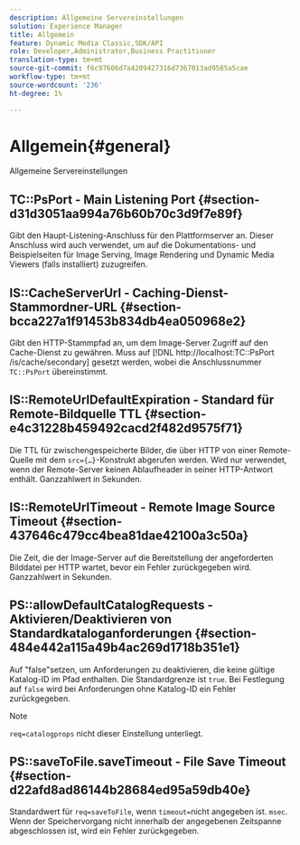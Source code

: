 ```yaml
---
description: Allgemeine Servereinstellungen
solution: Experience Manager
title: Allgemein
feature: Dynamic Media Classic,SDK/API
role: Developer,Administrator,Business Practitioner
translation-type: tm+mt
source-git-commit: f6c97606d7a4209427316d7367013ad9585a5cae
workflow-type: tm+mt
source-wordcount: '236'
ht-degree: 1%

---
```



# Allgemein{#general}

Allgemeine Servereinstellungen

## TC::PsPort - Main Listening Port {#section-d31d3051aa994a76b60b70c3d9f7e89f}

Gibt den Haupt-Listening-Anschluss für den Plattformserver an. Dieser Anschluss wird auch verwendet, um auf die Dokumentations- und Beispielseiten für Image Serving, Image Rendering und Dynamic Media Viewers (falls installiert) zuzugreifen.

## IS::CacheServerUrl - Caching-Dienst-Stammordner-URL {#section-bcca227a1f91453b834db4ea050968e2}

Gibt den HTTP-Stammpfad an, um dem Image-Server Zugriff auf den Cache-Dienst zu gewähren. Muss auf [!DNL http://localhost:TC::PsPort /is/cache/secondary] gesetzt werden, wobei die Anschlussnummer `TC::PsPort` übereinstimmt.

## IS::RemoteUrlDefaultExpiration - Standard für Remote-Bildquelle TTL {#section-e4c31228b459492cacd2f482d9575f71}

Die TTL für zwischengespeicherte Bilder, die über HTTP von einer Remote-Quelle mit dem `src={…}`-Konstrukt abgerufen werden. Wird nur verwendet, wenn der Remote-Server keinen Ablaufheader in seiner HTTP-Antwort enthält. Ganzzahlwert in Sekunden.

## IS::RemoteUrlTimeout - Remote Image Source Timeout {#section-437646c479cc4bea81dae42100a3c50a}

Die Zeit, die der Image-Server auf die Bereitstellung der angeforderten Bilddatei per HTTP wartet, bevor ein Fehler zurückgegeben wird. Ganzzahlwert in Sekunden.

## PS::allowDefaultCatalogRequests - Aktivieren/Deaktivieren von Standardkataloganforderungen {#section-484e442a115a49b4ac269d1718b351e1}

Auf &quot;false&quot;setzen, um Anforderungen zu deaktivieren, die keine gültige Katalog-ID im Pfad enthalten. Die Standardgrenze ist `true`. Bei Festlegung auf `false` wird bei Anforderungen ohne Katalog-ID ein Fehler zurückgegeben.

>[!NOTE]
>
>`req=catalogprops` nicht dieser Einstellung unterliegt.

## PS::saveToFile.saveTimeout - File Save Timeout {#section-d22afd8ad86144b28684ed95a59db40e}

Standardwert für `req=saveToFile`, wenn `timeout=`nicht angegeben ist. `msec`. Wenn der Speichervorgang nicht innerhalb der angegebenen Zeitspanne abgeschlossen ist, wird ein Fehler zurückgegeben.
